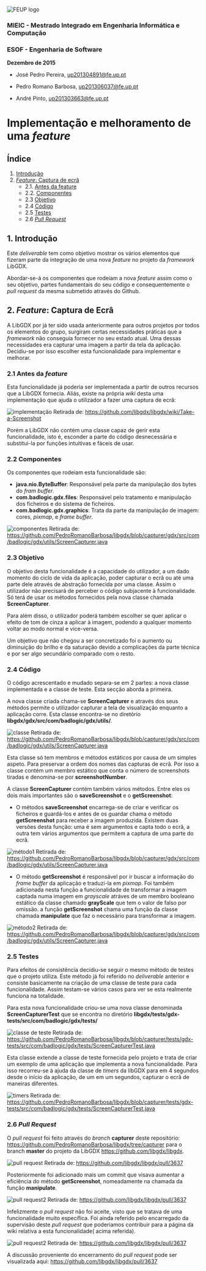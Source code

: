 ![FEUP logo](http://conference.mercatura.pt/gequaltec2015/site/images/feup.png)

### MIEIC - Mestrado Integrado em Engenharia Informática e Computação
### ESOF - Engenharia de Software


__Dezembro de 2015__

* José Pedro Pereira, up201304891@fe.up.pt

* Pedro Romano Barbosa, up201306037@fe.up.pt

* André Pinto, up201303663@fe.up.pt

# Implementação e melhoramento de uma _feature_

## Índice
1. [Introdução](#intro)
2. [_Feature_: Captura de ecrâ](#feature)
   * 2.1. [Antes da feature](#before)
   * 2.2. [Componentes](#comp)
   * 2.3 [Objetivo](#objective)
   * 2.4 [Código](#code)
   * 2.5 [Testes](#testes)
   * 2.6 [_Pull Request_](#pull)


## <a name="intro"> 1. Introdução

Este _deliverable_ tem como objetivo mostrar os vários elementos que fizeram parte da integração de uma nova _feature_ no projeto da _framework_ LibGDX.

Abordar-se-á os componentes que rodeiam a nova _feature_ assim como o seu objetivo, partes fundamentais do seu código e consequentemente o _pull request_ da mesma submetido através do Github.

## <a name="intro"> 2. _Feature_: Captura de Ecrâ

A LibGDX por já ter sido usada anteriormente para outros projetos por todos os elementos do grupo, surgiram certas necessidades práticas que a _framework_ não conseguia fornecer no seu estado atual. Uma dessas necessidades era capturar uma imagem a partir da tela da aplicação. Decidiu-se por isso escolher esta funcionalidade para implementar e melhorar.

### <a name="before"> 2.1 Antes da _feature_

Esta funcionalidade já poderia ser implementada a partir de outros recursos que a LibGDX fornecia. Aliás, existe na própria _wiki_ desta uma implementação que ajuda o utilizador a fazer uma captura de ecrâ:

![implementação](Resources/rep5screen1.png)
Retirada de: https://github.com/libgdx/libgdx/wiki/Take-a-Screenshot

Porém a LibGDX não contém uma classe capaz de gerir esta funcionalidade, isto é, esconder a parte do código desnecessária e substitui-la por funções intuitivas e fáceis de usar.

### <a name="comp"> 2.2 Componentes

Os componentes que rodeiam esta funcionalidade são:
  * __java.nio.ByteBuffer__: Responsável pela parte da manipulação dos bytes do _fram buffer_.
  * __com.badlogic.gdx.files__: Responsável pelo tratamento e manipulação dos ficheiros e do sistema de ficheiros.
  * __com.badlogic.gdx.graphics__: Trata da parte da manipulação de imagem: cores, _pixmap_, e _frame buffer_.

  ![componentes](Resources/rep5screen5.png)
  Retirada de: https://github.com/PedroRomanoBarbosa/libgdx/blob/capturer/gdx/src/com/badlogic/gdx/utils/ScreenCapturer.java

### <a name="objective"> 2.3 Objetivo

O objetivo desta funcionalidade é a capacidade do utilizador, a um dado momento do ciclo de vida da aplicação, poder capturar o ecrâ ou até uma parte dele através de abstração fornecida por uma classe. Assim o utilizador não precisará de perceber o código subjacente à funcionalidade. Só terá de usar os métodos fornecidos pela nova classe chamada __ScreenCapturer__.

Para além disso, o utilizador poderá também escolher se quer aplicar o efeito de tom de cinza a aplicar à imagem, podendo a qualquer momento voltar ao modo normal e vice-versa.

Um objetivo que não chegou a ser concretizado foi o aumento ou diminuição do brilho e da saturação devido a complicações da parte técnica e por ser algo secundário comparado com o resto.

### <a name="code"> 2.4 Código

O código acrescentado e mudado separa-se em 2 partes: a nova classe implementada e a classe de teste. Esta secção aborda a primeira.

A nova classe criada chama-se __ScreenCapturer__ e através dos seus métodos permite o utilizador capturar a tela de visualização enquanto a aplicação corre. Esta classe encontra-se no diretório __libgdx/gdx/src/com/badlogic/gdx/utils/__.

![classe](Resources/rep5screen2.png)
Retirada de: https://github.com/PedroRomanoBarbosa/libgdx/blob/capturer/gdx/src/com/badlogic/gdx/utils/ScreenCapturer.java

Esta classe só tem membros e métodos estáticos por causa de um simples aspeto. Para preservar a ordem dos nomes das capturas de ecrâ. Por isso a classe contém um membro estático que conta o número de screenshots tiradas e denomina-se por __screenshotNumber__.

A classe __ScreenCapturer__ contém também vários métodos. Entre eles os dois mais importantes são o __saveScreenshot__ e o __getScreenshot__:

- O métodos __saveScreenshot__ encarrega-se de criar e verificar os ficheiros e guardá-los e antes de os guardar chama o método __getScreenshot__ para receber a imagem produzida. Existem duas versões desta função: uma é sem argumentos e capta todo o ecrâ, a outra tem vários argumentos que permitem a captura de uma parte do ecrâ.

![método1](Resources/rep5screen3.png)
Retirada de: https://github.com/PedroRomanoBarbosa/libgdx/blob/capturer/gdx/src/com/badlogic/gdx/utils/ScreenCapturer.java

- O método __getScreenshot__ é responsável por ir buscar a informação do _frame buffer_ da aplicação e traduzi-la em _pixmap_. Foi também adicionada nesta função a funcionalidade de transformar a imagem captada numa imagem em _grayscale_ atráves de um membro booleano estático da classe chamado __grayScale__ que tem o valor de falso por omissão. a função __getScreenshot__ chama uma função da classe chamada __manipulate__ que faz o necessário para transformar a imagem.

![método2](Resources/rep5screen4.png)
Retirada de: https://github.com/PedroRomanoBarbosa/libgdx/blob/capturer/gdx/src/com/badlogic/gdx/utils/ScreenCapturer.java


### <a name="test"> 2.5 Testes

Para efeitos de consistência decidiu-se seguir o mesmo método de testes que o projeto utiliza. Este método já foi referido no _deliverable_ anterior e consiste basicamente na criação de uma classe de teste para cada funcionalidade. Assim testam-se vários casos para ver se esta realmente funciona na totalidade.

Para esta nova funcionalidade criou-se uma nova classe denominada __ScreenCapturerTest__ que se encontra no diretório __libgdx/tests/gdx-tests/src/com/badlogic/gdx/tests/__

![classe de teste](Resources/rep5screen6.png)
Retirada de: https://github.com/PedroRomanoBarbosa/libgdx/blob/capturer/tests/gdx-tests/src/com/badlogic/gdx/tests/ScreenCapturerTest.java

Esta classe extende a classe de teste fornecida pelo projeto e trata de criar um exemplo de uma aplicação que implementa a nova funcionalidade. Para isso recorreu-se à ajuda da classe de _timers_ da libGDX para em 4 segundos desde o início da aplicação, de um em um segundos, capturar o ecrâ de maneiras diferentes.

![timers](Resources/rep5screen7.png)
Retirada de: https://github.com/PedroRomanoBarbosa/libgdx/blob/capturer/tests/gdx-tests/src/com/badlogic/gdx/tests/ScreenCapturerTest.java


### <a name="pull"> 2.6 _Pull Request_

O _pull request_ foi feito através do _branch_ __capturer__ deste repositório: ![]()https://github.com/PedroRomanoBarbosa/libgdx/tree/capturer para o branch __master__ do projeto da LibGDX https://github.com/libgdx/libgdx.

![pull request](Resources/rep5screen8.png)
Retirada de: https://github.com/libgdx/libgdx/pull/3637

Posteriormente foi adicionado mais um commit que visava aumentar a eficiência do método __getScreenshot__, nomeadamente na chamada da função __manipulate__.

![pull request2](Resources/rep5screen9.png)
Retirada de: https://github.com/libgdx/libgdx/pull/3637

Infelizmente o _pull request_ não foi aceite, visto que se tratava de uma funcionalidade muito específica. Foi ainda referido pelo encarregado da supervisão deste _pull request_ que poderiamos contribuir para a página da wiki relativa a esta funcionalidade( acima referida).

![pull request2](Resources/rep5screen10.png)
Retirada de: https://github.com/libgdx/libgdx/pull/3637

A discussão proveniente do encerramento do _pull request_ pode ser visualizada aqui: https://github.com/libgdx/libgdx/pull/3637
